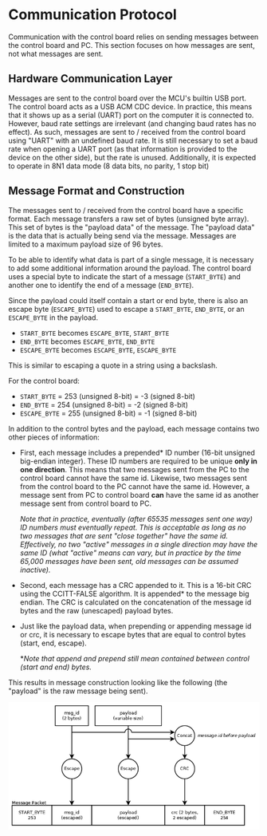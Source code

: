 # Communication Protocol

Communication with the control board relies on sending messages between the control board and PC. This section focuses on how messages are sent, not what messages are sent.


## Hardware Communication Layer

Messages are sent to the control board over the MCU's builtin USB port. The control board acts as a USB ACM CDC device. In practice, this means that it shows up as a serial (UART) port on the computer it is connected to. However, baud rate settings are irrelevant (and changing baud rates has no effect). As such, messages are sent to / received from the control board using "UART" with an undefined baud rate. It is still necessary to set a baud rate when opening a UART port (as that information is provided to the device on the other side), but the rate is unused. Additionally, it is expected to operate in 8N1 data mode (8 data bits, no parity, 1 stop bit)


## Message Format and Construction

The messages sent to / received from the control board have a specific format. Each message transfers a raw set of bytes (unsigned byte array). This set of bytes is the "payload data" of the message. The "payload data" is the data that is actually being send via the message. Messages are limited to a maximum payload size of 96 bytes.

To be able to identify what data is part of a single message, it is necessary to add some additional information around the payload. The control board uses a special byte to indicate the start of a message (`START_BYTE`) and another one to identify the end of a message (`END_BYTE`). 

Since the payload could itself contain a start or end byte, there is also an escape byte (`ESCAPE_BYTE`) used to escape a `START_BYTE`, `END_BYTE`, or an `ESCAPE_BYTE` in the payload. 

- `START_BYTE` becomes `ESCAPE_BYTE`, `START_BYTE`
- `END_BYTE` becomes `ESCAPE_BYTE`, `END_BYTE`
- `ESCAPE_BYTE` becomes `ESCAPE_BYTE`, `ESCAPE_BYTE`

This is similar to escaping a quote in a string using a backslash.

For the control board:
- `START_BYTE` = 253 (unsigned 8-bit) = -3 (signed 8-bit)
- `END_BYTE` = 254 (unsigned 8-bit) = -2 (signed 8-bit)
- `ESCAPE_BYTE` = 255 (unsigned 8-bit) = -1 (signed 8-bit)

In addition to the control bytes and the payload, each message contains two other pieces of information: 

- First, each message includes a prepended&ast; ID number (16-bit unsigned big-endian integer). These ID numbers are required to be unique **only in one direction**. This means that two messages sent from the PC to the control board cannot have the same id. Likewise, two messages sent from the control board to the PC cannot have the same id. However, a message sent from PC to control board **can** have the same id as another message sent from control board to PC.

    *Note that in practice, eventually (after 65535 messages sent one way) ID numbers must eventually repeat. This is acceptable as long as no two messages that are sent "close together" have the same id. Effectively, no two "active" messages in a single direction may have the same ID (what "active" means can vary, but in practice by the time 65,000 messages have been sent, old messages can be assumed inactive).*

- Second, each message has a CRC appended to it. This is a 16-bit CRC using the CCITT-FALSE algorithm. It is appended&ast; to the message big endian. The CRC is calculated on the concatenation of the message id bytes and the raw (unescaped) payload bytes.
- Just like the payload data, when prepending or appending message id or crc, it is necessary to escape bytes that are equal to control bytes (start, end, escape).

    &ast;*Note that append and prepend still mean contained between control (start and end) bytes.*


This results in message construction looking like the following (the "payload" is the raw message being sent).

![](./img/comm_protocol_construction.png)
